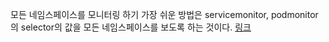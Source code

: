 모든 네임스페이스를 모니터링 하기 가장 쉬운 방법은 servicemonitor, podmonitor 의 selector의 값을 모든 네임스페이스를 보도록 하는 것이다. [링크](https://artifacthub.io/packages/helm/prometheus-worawutchan/kube-prometheus-stack/10.1.1#prometheus-io-scrape)

